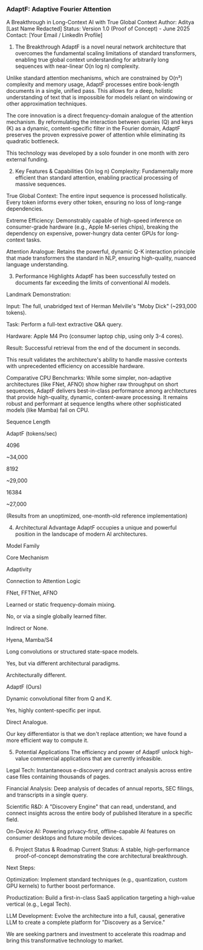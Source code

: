 ### AdaptF: Adaptive Fourier Attention
A Breakthrough in Long-Context AI with True Global Context
Author: Aditya [Last Name Redacted]
Status: Version 1.0 (Proof of Concept) - June 2025
Contact: [Your Email / LinkedIn Profile]

1. The Breakthrough
AdaptF is a novel neural network architecture that overcomes the fundamental scaling limitations of standard transformers, enabling true global context understanding for arbitrarily long sequences with near-linear O(n log n) complexity.

Unlike standard attention mechanisms, which are constrained by O(n²) complexity and memory usage, AdaptF processes entire book-length documents in a single, unified pass. This allows for a deep, holistic understanding of text that is impossible for models reliant on windowing or other approximation techniques.

The core innovation is a direct frequency-domain analogue of the attention mechanism. By reformulating the interaction between queries (Q) and keys (K) as a dynamic, content-specific filter in the Fourier domain, AdaptF preserves the proven expressive power of attention while eliminating its quadratic bottleneck.

This technology was developed by a solo founder in one month with zero external funding.

2. Key Features & Capabilities
O(n log n) Complexity: Fundamentally more efficient than standard attention, enabling practical processing of massive sequences.

True Global Context: The entire input sequence is processed holistically. Every token informs every other token, ensuring no loss of long-range dependencies.

Extreme Efficiency: Demonstrably capable of high-speed inference on consumer-grade hardware (e.g., Apple M-series chips), breaking the dependency on expensive, power-hungry data center GPUs for long-context tasks.

Attention Analogue: Retains the powerful, dynamic Q-K interaction principle that made transformers the standard in NLP, ensuring high-quality, nuanced language understanding.

3. Performance Highlights
AdaptF has been successfully tested on documents far exceeding the limits of conventional AI models.

Landmark Demonstration:

Input: The full, unabridged text of Herman Melville's "Moby Dick" (~293,000 tokens).

Task: Perform a full-text extractive Q&A query.

Hardware: Apple M4 Pro (consumer laptop chip, using only 3-4 cores).

Result: Successful retrieval from the end of the document in seconds.

This result validates the architecture's ability to handle massive contexts with unprecedented efficiency on accessible hardware.

Comparative CPU Benchmarks:
While some simpler, non-adaptive architectures (like FNet, AFNO) show higher raw throughput on short sequences, AdaptF delivers best-in-class performance among architectures that provide high-quality, dynamic, content-aware processing. It remains robust and performant at sequence lengths where other sophisticated models (like Mamba) fail on CPU.

Sequence Length

AdaptF (tokens/sec)

4096

~34,000

8192

~29,000

16384

~27,000

(Results from an unoptimized, one-month-old reference implementation)

4. Architectural Advantage
AdaptF occupies a unique and powerful position in the landscape of modern AI architectures.

Model Family

Core Mechanism

Adaptivity

Connection to Attention Logic

FNet, FFTNet, AFNO

Learned or static frequency-domain mixing.

No, or via a single globally learned filter.

Indirect or None.

Hyena, Mamba/S4

Long convolutions or structured state-space models.

Yes, but via different architectural paradigms.

Architecturally different.

AdaptF (Ours)

Dynamic convolutional filter from Q and K.

Yes, highly content-specific per input.

Direct Analogue.

Our key differentiator is that we don't replace attention; we have found a more efficient way to compute it.

5. Potential Applications
The efficiency and power of AdaptF unlock high-value commercial applications that are currently infeasible.

Legal Tech: Instantaneous e-discovery and contract analysis across entire case files containing thousands of pages.

Financial Analysis: Deep analysis of decades of annual reports, SEC filings, and transcripts in a single query.

Scientific R&D: A "Discovery Engine" that can read, understand, and connect insights across the entire body of published literature in a specific field.

On-Device AI: Powering privacy-first, offline-capable AI features on consumer desktops and future mobile devices.

6. Project Status & Roadmap
Current Status: A stable, high-performance proof-of-concept demonstrating the core architectural breakthrough.

Next Steps:

Optimization: Implement standard techniques (e.g., quantization, custom GPU kernels) to further boost performance.

Productization: Build a first-in-class SaaS application targeting a high-value vertical (e.g., Legal Tech).

LLM Development: Evolve the architecture into a full, causal, generative LLM to create a complete platform for "Discovery as a Service."

We are seeking partners and investment to accelerate this roadmap and bring this transformative technology to market.
